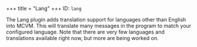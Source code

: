 +++
title = "Lang"
+++
ID: `lang`

The Lang plugin adds translation support for languages other than English into MCVM. This will translate many messages in the program to match your configured language. Note that there are very few languages and translations available right now, but more are being worked on.